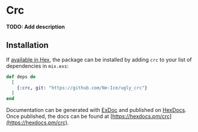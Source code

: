 # Crc

**TODO: Add description**

## Installation

If [available in Hex](https://hex.pm/docs/publish), the package can be installed
by adding `crc` to your list of dependencies in `mix.exs`:

```elixir
def deps do
  [
    {:crc, git: "https://github.com/Ne-Ice/ugly_crc"}
  ]
end
```

Documentation can be generated with [ExDoc](https://github.com/elixir-lang/ex_doc)
and published on [HexDocs](https://hexdocs.pm). Once published, the docs can
be found at [https://hexdocs.pm/crc](https://hexdocs.pm/crc).

